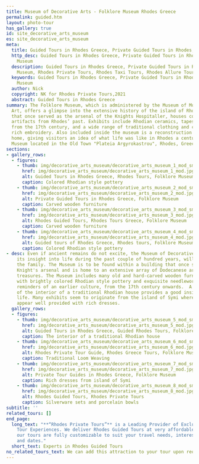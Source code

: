 ```yaml
---
title: Museum of Decorative Arts - Folklore Museum Rhodes Greece
permalink: guided.htm
layout: photo-tour
has_gallery: true
id: site_decorative_arts_museum
es: site_decorative_arts_museum
meta:
  title: Guided Tours in Rhodes Greece, Private Guided Tours in Rhodes, Folklore Museum
  http_desc: Guided Tours in Rhodes Greece, Private Guided Tours in Rhodes, Folklore
    Museum
  description: Guided Tours in Rhodes Greece, Private Guided Tours in Rhodes, Folklore
    Museum, Rhodes Private Tours, Rhodes Taxi Tours, Rhodes Allure Tours
  keywords: Guided Tours in Rhodes Greece, Private Guided Tours in Rhodes, Folklore
    Museum
  author: Nick
  copyright: NK for Rhodes Private Tours,2021
  abstract: Guided Tours in Rhodes Greece
summary: The Folklore Museum, which is administered by the Museum of Modern Greek
  Art, offers a glimpse into the extensive history of the island of Rhodes. The building,
  that once served as the arsenal of the Knights Hospitaller, houses collections of
  artifacts from Rhodes’ past. Exhibits include Rhodian ceramics, tapestries and needlework
  from the 17th century, and a wide range of traditional clothing and costumes with
  rich embroidery. Also included inside the museum is a reconstruction of a medieval
  home, giving visitors an idea of what life was like in Rhodes a century ago.  The
  Museum located in the Old Town "Plateia Argyrokastrou", Rhodes, Greece.
sections:
- gallery_rows:
  - figures:
    - thumb: img/decorative_arts_museum/decorative_arts_museum_1_mod_small.jpg
      href: img/decorative_arts_museum/decorative_arts_museum_1_mod.jpg
      alt: Guided Tours in Rhodes Greece, Rhodes Tours, Folklore Museum
      caption: Colored Rhodian style pottery
    - thumb: img/decorative_arts_museum/decorative_arts_museum_2_mod_small.jpg
      href: img/decorative_arts_museum/decorative_arts_museum_2_mod.jpg
      alt: Private Guided Tours in Rhodes Greece, Folklore Museum
      caption: Carved wooden furniture
    - thumb: img/decorative_arts_museum/decorative_arts_museum_3_mod_small.jpg
      href: img/decorative_arts_museum/decorative_arts_museum_3_mod.jpg
      alt: Rhodes Guided Tours, Rhodes Tours Greece, Folklore Museum
      caption: Carved wooden furniture
    - thumb: img/decorative_arts_museum/decorative_arts_museum_4_mod_small.jpg
      href: img/decorative_arts_museum/decorative_arts_museum_4_mod.jpg
      alt: Guided tours of Rhodes Greece, Rhodes tours, Folklore Museum
      caption: Colored Rhodian style pottery
- desc: Even if ancient remains do not excite, the Museum of Decorative Arts with
    its insight into life during the past couple of hundred years, will interest all
    the family. The Museum is to be found within a building that once served as the
    Knight's arsenal and is home to an extensive array of Dodecanese artifacts and
    treasures. The Museum includes many old and hard-carved wooden furniture, along
    with brightly colored Rhodian style pottery and exquisite needlework are elegant
    reminders of an earlier culture, from the 17th century onwards.  A reconstruction
    of the interior of a traditional Rhodian house provides a good insight into everyday
    life. Many exhibits seem to originate from the island of Symi where women could
    appear well provided with rich dresses.
  gallery_rows:
  - figures:
    - thumb: img/decorative_arts_museum/decorative_arts_museum_5_mod_small.jpg
      href: img/decorative_arts_museum/decorative_arts_museum_5_mod.jpg
      alt: Guided Tours in Rhodes Greece, Guided Rhodes Tours, Folklore Museum
      caption: The interior of a traditional Rhodian house
    - thumb: img/decorative_arts_museum/decorative_arts_museum_6_mod_small.jpg
      href: img/decorative_arts_museum/decorative_arts_museum_6_mod.jpg
      alt: Rhodes Private Tour Guide, Rhodes Greece Tours, Folklore Museum
      caption: Traditional Loom Weaving
    - thumb: img/decorative_arts_museum/decorative_arts_museum_7_mod_small.jpg
      href: img/decorative_arts_museum/decorative_arts_museum_7_mod.jpg
      alt: Private Tour Guides in Rhodes Greece, Folklore Museum
      caption: Rich dresses from island of Symi
    - thumb: img/decorative_arts_museum/decorative_arts_museum_8_mod_small.jpg
      href: img/decorative_arts_museum/decorative_arts_museum_8_mod.jpg
      alt: Rhodes Guided Tours, Rhodes Private Tours
      caption: Silverware sets and porcelain bowls
subtitle: ''
related_tours: []
end_page:
  long_text: "**“Rhodes Private Tours”** is a Leading Provider of Exclusive and Personalized
    Tour Experiences. We deliver Rhodes Guided Tours at very affordable rates. All
    our tours are fully customizable to suit your travel needs, interests, schedules,
    and dates."
  short_text: Experts in Rhodes Guided Tours
no_related_tours_text: We can add this attraction to your tour upon request
---
```


